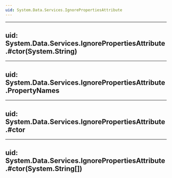 ```yaml
---
uid: System.Data.Services.IgnorePropertiesAttribute
---
```


---
uid: System.Data.Services.IgnorePropertiesAttribute.#ctor(System.String)
---

---
uid: System.Data.Services.IgnorePropertiesAttribute.PropertyNames
---

---
uid: System.Data.Services.IgnorePropertiesAttribute.#ctor
---

---
uid: System.Data.Services.IgnorePropertiesAttribute.#ctor(System.String[])
---
